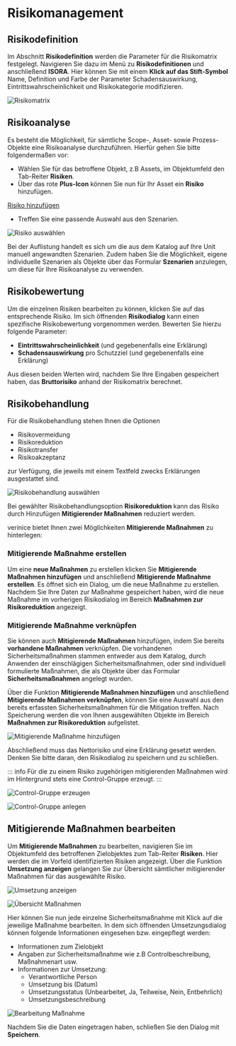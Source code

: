 <!-- © 2024 The Project Contributors - see AUTHORS.txt -->
# Risikomanagement

## Risikodefinition

Im Abschnitt **Risikodefinition** werden die Parameter für die Risikomatrix festgelegt. Navigieren Sie dazu im Menü zu **Risikodefinitionen** und anschließend **ISORA**. Hier können Sie mit einem **Klick auf das Stift-Symbol** Name, Definition und Farbe der Parameter Schadensauswirkung, Eintrittswahrscheinlichkeit und Risikokategorie modifizieren.

![Risikomatrix](../assets/domain-iso/verinice-39-riskmatrix.de.png)

## Risikoanalyse

Es besteht die Möglichkeit, für sämtliche Scope-, Asset- sowie Prozess-Objekte eine Risikoanalyse durchzuführen. Hierfür gehen Sie bitte folgendermaßen vor: 

- Wählen Sie für das betroffene Objekt, z.B Assets, im Objektumfeld den Tab-Reiter **Risiken**.
- Über das rote **Plus-Icon** können Sie nun für Ihr Asset ein **Risiko** hinzufügen.

[Risiko hinzufügen](../assets/domain-iso/verinice-39-add-risk.de.png)

- Treffen Sie eine passende Auswahl aus den Szenarien.

![Risiko auswählen](../assets/domain-iso/verinice-39-select-risk.de.png)

Bei der Auflistung handelt es sich um die aus dem Katalog auf Ihre Unit manuell angewandten Szenarien. Zudem haben Sie die Möglichkeit, eigene individuelle Szenarien als Objekte über das Formular **Szenarien** anzulegen, um diese für Ihre Risikoanalyse zu verwenden.

## Risikobewertung

Um die einzelnen Risiken bearbeiten zu können, klicken Sie auf das entsprechende Risiko. Im sich öffnenden **Risikodialog** kann einen spezifische Risikobewertung vorgenommen werden. Bewerten Sie hierzu folgende Parameter:

- **Eintrittswahrscheinlichkeit** (und gegebenenfalls eine Erklärung)
- **Schadensauswirkung** pro Schutzziel (und gegebenenfalls eine Erklärung)

Aus diesen beiden Werten wird, nachdem Sie Ihre Eingaben gespeichert haben, das **Bruttorisiko** anhand der Risikomatrix berechnet.

## Risikobehandlung

Für die Risikobehandlung stehen Ihnen die Optionen 

- Risikovermeidung
- Risikoreduktion
- Risikotransfer
- Risikoakzeptanz

zur Verfügung, die jeweils mit einem Textfeld zwecks Erklärungen ausgestattet sind. 

![Risikobehandlung auswählen](../assets/domain-iso/verinice-39-treat-risk.de.png)

Bei gewählter Risikobehandlungsoption **Risikoreduktion** kann das Risiko durch Hinzufügen **Mitigierender Maßnahmen** reduziert werden.

verinice bietet Ihnen zwei Möglichkeiten **Mitigierende Maßnahmen** zu hinterlegen:

### Mitigierende Maßnahme erstellen

Um eine **neue Maßnahmen** zu erstellen klicken Sie **Mitigierende Maßnahmen hinzufügen** und anschließend **Mitigierende Maßnahme erstellen**. Es öffnet sich ein Dialog, um die neue Maßnahme zu erstellen. Nachdem Sie Ihre Daten zur Maßnahme gespeichert haben, wird die neue Maßnahme im vorherigen Risikodialog im Bereich **Maßnahmen zur Risikoreduktion** angezeigt.

### Mitigierende Maßnahme verknüpfen

Sie können auch **Mitigierende Maßnahmen** hinzufügen, indem Sie bereits **vorhandene Maßnahmen** verknüpfen. Die vorhandenen Sicherheitsmaßnahmen stammen entweder aus dem Katalog, durch Anwenden der einschlägigen Sicherheitsmaßnahmen, oder sind individuell formulierte Maßnahmen, die als Objekte über das Formular **Sicherheitsmaßnahmen** angelegt wurden.

Über die Funktion **Mitigierende Maßnahmen hinzufügen** und anschließend **Mitigierende Maßnahmen verknüpfen**, können Sie eine Auswahl aus den bereits erfassten Sicherheitsmaßnahmen für die Mitigation treffen. Nach Speicherung werden die von Ihnen ausgewählten Objekte im Bereich **Maßnahmen zur Risikoreduktion** aufgelistet.

![Mitigierende Maßnahme hinzufügen](../assets/domain-iso/verinice-39-add-mitigating-controls.de.png)

Abschließend muss das Nettorisiko und eine Erklärung gesetzt werden. Denken Sie bitte daran, den Risikodialog zu speichern und zu schließen.

::: info Für die zu einem Risiko zugehörigen mitigierenden Maßnahmen wird im Hintergrund stets eine Control-Gruppe erzeugt.
:::

![Control-Gruppe erzeugen](../assets/domain-iso/verinice-39-controlgroup-1.de.png)

![Control-Gruppe anlegen](../assets/domain-iso/verinice-39-controlgroup-2.de.png)

## Mitigierende Maßnahmen bearbeiten

Um **Mitigierende Maßnahmen** zu bearbeiten, navigieren Sie im Objektumfeld des betroffenen Zielobjektes zum Tab-Reiter **Risiken**. Hier werden die im Vorfeld identifizierten Risiken angezeigt. Über die Funktion **Umsetzung anzeigen** gelangen Sie zur Übersicht sämtlicher mitigierender Maßnahmen für das ausgewählte Risiko. 

![Umsetzung anzeigen](../assets/domain-iso/verinice-39-show-riskimplementation.de.png)

![Übersicht Maßnahmen](../assets/domain-iso/verinice-39-control-list.de.png)

Hier können Sie nun jede einzelne Sicherheitsmaßnahme mit Klick auf die jeweilige Maßnahme bearbeiten. In dem sich öffnenden Umsetzungsdialog können folgende Informationen eingesehen bzw. eingepflegt werden:

- Informationen zum Zielobjekt 
- Angaben zur Sicherheitsmaßnahme wie z.B Controlbeschreibung, Maßnahmenart usw.
- Informationen zur Umsetzung: 
  - Verantwortliche Person
  - Umsetzung bis (Datum)
  - Umsetzungsstatus (Unbearbeitet, Ja, Teilweise, Nein, Entbehrlich)
  - Umsetzungsbeschreibung

![Bearbeitung Maßnahme](../assets/domain-iso/verinice-39-control-implementation.de.png)

Nachdem Sie die Daten eingetragen haben, schließen Sie den Dialog mit **Speichern**.
